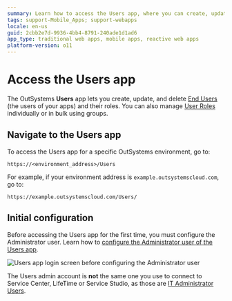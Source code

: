 ```yaml
---
summary: Learn how to access the Users app, where you can create, update, and delete end users (users of your applications) and their roles.
tags: support-Mobile_Apps; support-webapps
locale: en-us
guid: 2cbb2e7d-9936-4bb4-8791-240ade1d1ad6
app_type: traditional web apps, mobile apps, reactive web apps
platform-version: o11
---
```


# Access the Users app

The OutSystems **Users** app lets you create, update, and delete [End Users](intro.md) (the users of your apps) and their roles. You can also manage [User Roles](../../../user-management/user-roles/intro.md) individually or in bulk using groups.

## Navigate to the Users app

To access the Users app for a specific OutSystems environment, go to:

`https://<environment_address>/Users`

For example, if your environment address is `example.outsystemscloud.com`, go to:

`https://example.outsystemscloud.com/Users/`

## Initial configuration

Before accessing the Users app for the first time, you must configure the Administrator user. Learn how to [configure the Administrator user of the Users app](configure-admin.md).

![Users app login screen before configuring the Administrator user](images/users-app-first-login-usr.png)

<div class="info" markdown="1">

The Users admin account is **not** the same one you use to connect to Service Center, LifeTime or Service Studio, as those are [IT Administrator Users](../../../managing-the-applications-lifecycle/manage-it-teams/intro.md).

</div>



